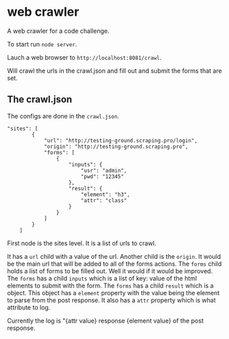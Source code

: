 # web crawler
A web crawler for a code challenge.


To start run `node server`.

Lauch a web browser to `http://localhost:8081/crawl`.

Will crawl the urls in the crawl.json and fill out and submit the forms that are set.

## The crawl.json
The configs are done in the `crawl.json`.
```
"sites": [
        {
            "url": "http://testing-ground.scraping.pro/login",
            "origin": "http://testing-ground.scraping.pro",
            "forms": [
                {
                    "inputs": {
                        "usr": "admin",
                        "pwd": "12345"
                    },
                    "result": {
                        "element": "h3",
                        "attr": "class"
                    }
                }
            ]
        }
    ]
```

First node is the sites level. It is a list of urls to crawl.

It has a `url` child with a value of the url.
Another child is the `origin`. It would be the main url that will be added to all of the forms actions.
The `forms` child holds a list of forms to be filled out. Well it would if it would be improved.
The `forms` has a child `inputs` which is a list of key: value of the html elements to submit with the form.
The `forms` has a child `result` which is a object. 
This object has a `element` property with the value being the element to parse from the post response. 
It also has a `attr` property which is what attribute to log. 

Currently the log is "{attr value} response {element value} of the post response.